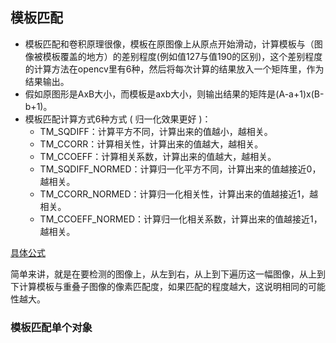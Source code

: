## 模板匹配
- 模板匹配和卷积原理很像，模板在原图像上从原点开始滑动，计算模板与（图像被模板覆盖的地方）的差别程度(例如值127与值190的区别)，这个差别程度的计算方法在opencv里有6种，然后将每次计算的结果放入一个矩阵里，作为结果输出。
- 假如原图形是AxB大小，而模板是axb大小，则输出结果的矩阵是(A-a+1)x(B-b+1)。
- 模板匹配计算方式6种方式 ( 归一化效果更好 )：
  - TM_SQDIFF：计算平方不同，计算出来的值越小，越相关。
  - TM_CCORR：计算相关性，计算出来的值越大，越相关。
  - TM_CCOEFF：计算相关系数，计算出来的值越大，越相关。
  - TM_SQDIFF_NORMED：计算归一化平方不同，计算出来的值越接近0，越相关。
  - TM_CCORR_NORMED：计算归一化相关性，计算出来的值越接近1，越相关。
  - TM_CCOEFF_NORMED：计算归一化相关系数，计算出来的值越接近1，越相关。

[具体公式](https://docs.opencv.org/3.3.1/df/dfb/group__imgproc__object.html#ga3a7850640f1fe1f58fe91a2d7583695d)

简单来讲，就是在要检测的图像上，从左到右，从上到下遍历这一幅图像，从上到下计算模板与重叠子图像的像素匹配度，如果匹配的程度越大，这说明相同的可能性越大。
### 模板匹配单个对象
